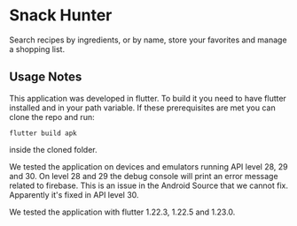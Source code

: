 
# Snack Hunter  
  
Search recipes by ingredients, or by name, store your favorites and manage a shopping list.
  
## Usage Notes  
  
This application was developed in flutter. To build it you need to have flutter installed and in your path variable.
If these prerequisites are met you can clone the repo and run: 
```
flutter build apk
```
inside the cloned folder.

We tested the application on devices and emulators running API level 28, 29 and  30. 
On level 28 and 29 the debug console will print an error message related to firebase. This is an issue in the Android Source that we cannot fix. Apparently it's fixed in API level 30.

We tested the application with flutter 1.22.3, 1.22.5 and 1.23.0.